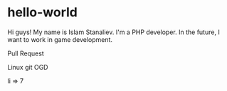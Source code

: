 # hello-world

Hi guys! My name is Islam Stanaliev. I'm a PHP developer. In the future, I want to work in game development.

Pull Request

Linux git OGD

li => 7